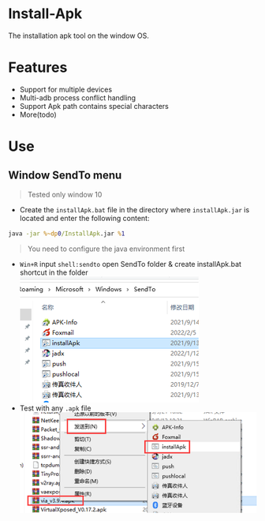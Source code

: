 # Install-Apk
The installation apk tool on the window OS.
# Features
- Support for multiple devices
- Multi-adb process conflict handling
- Support Apk path contains special characters
- More(todo)
# Use
## Window SendTo menu
> Tested only window 10
- Create the `installApk.bat` file in the directory where `installApk.jar` is located and enter the following content:
```bat
java -jar %~dp0/InstallApk.jar %1

```
> You need to configure the java environment first
- `Win+R` input `shell:sendto` open SendTo folder & create installApk.bat shortcut in the folder\
![images](./images/folder.png)
- Test with any `.apk` file\
![images](./images/sendto.png)